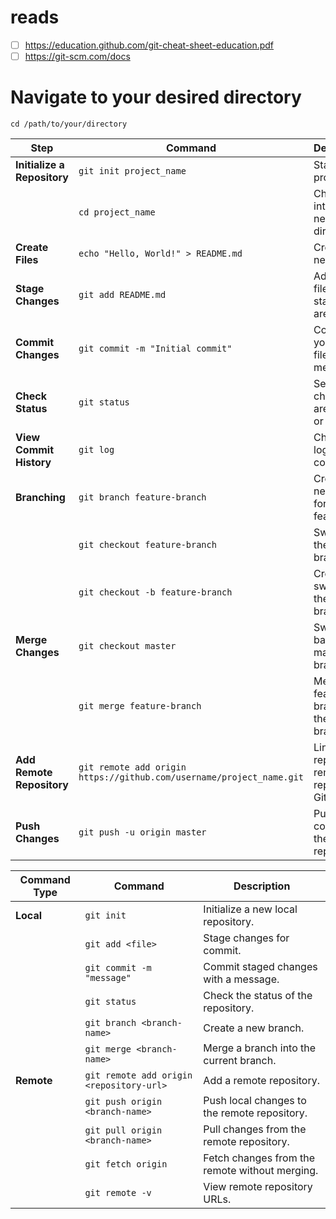 # reads
- [ ] https://education.github.com/git-cheat-sheet-education.pdf
- [ ] https://git-scm.com/docs
 
# Navigate to your desired directory
`cd /path/to/your/directory`

| Step                         | Command                                                        | Description                                         |
|------------------------------|----------------------------------------------------------------|-----------------------------------------------------|
| **Initialize a Repository**  | `git init project_name`                                       | Start a new project.                               |
|                              | `cd project_name`                                             | Change into the new project directory.             |
| **Create Files**             | `echo "Hello, World!" > README.md`                           | Create a new file.                                 |
| **Stage Changes**            | `git add README.md`                                          | Add your file to the staging area.                 |
| **Commit Changes**           | `git commit -m "Initial commit"`                             | Commit your staged files with a message.           |
| **Check Status**             | `git status`                                                 | See what changes are staged or modified.           |
| **View Commit History**      | `git log`                                                    | Check the log of your commits.                     |
| **Branching**                | `git branch feature-branch`                                  | Create a new branch for a feature.                 |
|                              | `git checkout feature-branch`                                | Switch to the new branch.                           |
|                              | `git checkout -b feature-branch`                             | Create and switch to the new branch.               |
| **Merge Changes**            | `git checkout master`                                        | Switch back to the main branch.                     |
|                              | `git merge feature-branch`                                   | Merge the feature branch into the main branch.     |
| **Add Remote Repository**    | `git remote add origin https://github.com/username/project_name.git` | Link local repo to remote repo (e.g., GitHub).   |
| **Push Changes**             | `git push -u origin master`                                  | Push your commits to the remote repository.        |



| Command Type | Command                                 | Description                                   |
|--------------|-----------------------------------------|-----------------------------------------------|
| **Local**    | `git init`                             | Initialize a new local repository.           |
|              | `git add <file>`                      | Stage changes for commit.                    |
|              | `git commit -m "message"`             | Commit staged changes with a message.        |
|              | `git status`                          | Check the status of the repository.          |
|              | `git branch <branch-name>`            | Create a new branch.                          |
|              | `git merge <branch-name>`              | Merge a branch into the current branch.      |
| **Remote**   | `git remote add origin <repository-url>` | Add a remote repository.                     |
|              | `git push origin <branch-name>`       | Push local changes to the remote repository.  |
|              | `git pull origin <branch-name>`       | Pull changes from the remote repository.      |
|              | `git fetch origin`                    | Fetch changes from the remote without merging.|
|              | `git remote -v`                       | View remote repository URLs.                  |


